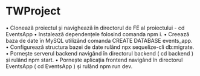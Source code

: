 # TWProject
 
•	Clonează proiectul și navighează în directorul de FE al proiectului - cd EventsApp
•	Instalează dependențele folosind comanda npm i.
•	Creează baza de date în MySQL utilizând comanda CREATE DATABASE events_app.
•	Configurează structura bazei de date rulând npx sequelize-cli db:migrate. 
•	Pornește serverul backend navigând în directorul backend ( cd backend ) și rulând npm start. 
•	Pornește aplicația frontend navigând în directorul EventsApp ( cd EventsApp ) și rulând npm run dev.
